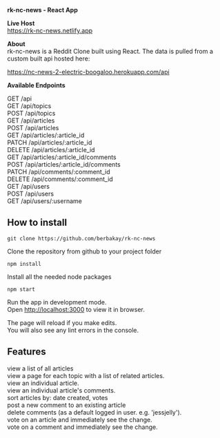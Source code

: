**rk-nc-news - React App**

**Live Host**<br>
https://rk-nc-news.netlify.app

**About**<br>
rk-nc-news is a Reddit Clone built using React. The data is pulled from a custom built api hosted here:

https://nc-news-2-electric-boogaloo.herokuapp.com/api

**Available Endpoints**<br>

GET /api<br>
GET /api/topics<br>
POST /api/topics<br>
GET /api/articles<br>
POST /api/articles<br>
GET /api/articles/:article_id<br>
PATCH /api/articles/:article_id<br>
DELETE /api/articles/:article_id<br>
GET /api/articles/:article_id/comments<br>
POST /api/articles/:article_id/comments<br>
PATCH /api/comments/:comment_id<br>
DELETE /api/comments/:comment_id<br>
GET /api/users<br>
POST /api/users<br>
GET /api/users/:username

## How to install

`git clone https://github.com/berbakay/rk-nc-news`

Clone the repository from github to your project folder

`npm install`

Install all the needed node packages 

`npm start`

Run the app in development mode.<br />
Open [http://localhost:3000](http://localhost:3000) to view it in browser.

The page will reload if you make edits.<br />
You will also see any lint errors in the console.

## Features
view a list of all articles<br>
view a page for each topic with a list of related articles.<br>
view an individual article.<br>
view an individual article's comments.<br>
sort articles by: date created, votes<br>
post a new comment to an existing article <br>
delete comments (as a default logged in user. e.g. 'jessjelly'). <br>
vote on an article and immediately see the change. <br>
vote on a comment and immediately see the change. <br>
